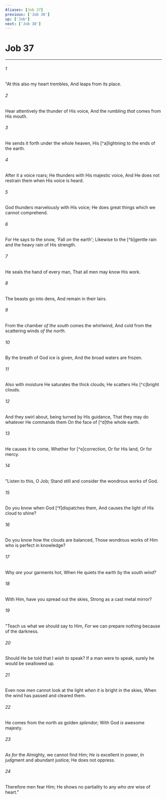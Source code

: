 ```yaml
---
Aliases: [Job 37]
previous: ['Job 36']
up: ['Job']
next: ['Job 38']
---
```

# Job 37

***


###### 1 
"At this also my heart trembles, And leaps from its place. 

###### 2 
Hear attentively the thunder of His voice, And the rumbling _that_ comes from His mouth. 

###### 3 
He sends it forth under the whole heaven, His [^a]lightning to the ends of the earth. 

###### 4 
After it a voice roars; He thunders with His majestic voice, And He does not restrain them when His voice is heard. 

###### 5 
God thunders marvelously with His voice; He does great things which we cannot comprehend. 

###### 6 
For He says to the snow, 'Fall _on_ the earth'; Likewise to the [^b]gentle rain and the heavy rain of His strength. 

###### 7 
He seals the hand of every man, That all men may know His work. 

###### 8 
The beasts go into dens, And remain in their lairs. 

###### 9 
From the chamber _of the south_ comes the whirlwind, And cold from the scattering winds _of the north._ 

###### 10 
By the breath of God ice is given, And the broad waters are frozen. 

###### 11 
Also with moisture He saturates the thick clouds; He scatters His [^c]bright clouds. 

###### 12 
And they swirl about, being turned by His guidance, That they may do whatever He commands them On the face of [^d]the whole earth. 

###### 13 
He causes it to come, Whether for [^e]correction, Or for His land, Or for mercy. 

###### 14 
"Listen to this, O Job; Stand still and consider the wondrous works of God. 

###### 15 
Do you know when God [^f]dispatches them, And causes the light of His cloud to shine? 

###### 16 
Do you know how the clouds are balanced, Those wondrous works of Him who is perfect in knowledge? 

###### 17 
Why _are_ your garments hot, When He quiets the earth by the south _wind?_ 

###### 18 
With Him, have you spread out the skies, Strong as a cast metal mirror? 

###### 19 
"Teach us what we should say to Him, _For_ we can prepare nothing because of the darkness. 

###### 20 
Should He be told that I _wish to_ speak? If a man were to speak, surely he would be swallowed up. 

###### 21 
Even now _men_ cannot look at the light _when it is_ bright in the skies, When the wind has passed and cleared them. 

###### 22 
He comes from the north _as_ golden _splendor;_ With God _is_ awesome majesty. 

###### 23 
_As for_ the Almighty, we cannot find Him; _He is_ excellent in power, _In_ judgment and abundant justice; He does not oppress. 

###### 24 
Therefore men fear Him; He shows no partiality to any _who are_ wise of heart."
